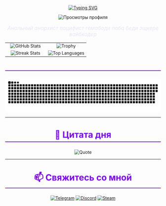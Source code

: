<div align="center">
  <a href="https://git.io/typing-svg"><img src="https://readme-typing-svg.demolab.com?font=Fira+Code&weight=700&size=23&pause=400&color=7F00FF&center=true&vCenter=true&width=435&lines=%D0%9F%D1%80%D0%B8%D0%B2%D0%B5%D1%82!+%D0%AF+%D0%9C%D0%B0%D1%82%D0%B2%D0%B5%D0%B9%2C+%D1%80%D0%B0%D0%B7%D1%80%D0%B0%D0%B1%D0%BE%D1%82%D1%87%D0%B8%D0%BA." alt="Typing SVG" /></a>
</div>

<p align="center">
  <img src="https://komarev.com/ghpvc/?username=4erniy-losos&color=blueviolet" alt="Просмотры профиля" />
</p>

<div align="center">
  <p style="font-style: italic; font-size: 1.2em; color: #E6E6FA;">
    Анальный анархист пацифист гемабоди паба беди эщкере вайбкодер
  </p>
</div>
<table width="100%">
  <tr>
    <td width="50%" align="center">
      <img src="https://github-readme-stats.vercel.app/api?username=4erniy-losos&show_icons=true&theme=dracula&rank_icon=github" alt="GitHub Stats">
    </td>
    <td width="50%" align="center">
      <img src="https://github-profile-trophy.vercel.app/?username=4erniy-losos&theme=dracula&row=2&column=4" alt="Trophy">
    </td>
  </tr>
  <tr>
    <td width="50%" align="center">
      <img src="https://github-readme-streak-stats.herokuapp.com/?user=4erniy-losos&theme=dracula" alt="Streak Stats">
    </td>
    <td width="50%" align="center">
      <img src="https://github-readme-stats.vercel.app/api/top-langs/?username=4ERNIY-LOSOS&layout=compact&theme=dracula" alt="Top Languages">
    </td>
  </tr>
</table>
<div align="center">
  <h2 style="font-size: 2em; color: #7F00FF; border-bottom: 2px solid #7F00FF; padding-bottom: 5px;">
  </h2>
  <p>
    <picture>
      <source media="(prefers-color-scheme: dark)" srcset="https://github.com/4erniy-losos/4erniy-losos/blob/output/github-snake-dark.svg">
      <source media="(prefers-color-scheme: light)" srcset="https://github.com/4erniy-losos/4erniy-losos/blob/output/github-snake.svg">
      <img alt="Snake" src="https://github.com/4erniy-losos/4erniy-losos/blob/output/github-snake.svg">
    </picture>
  </p>
</div>

---

<div align="center">
  <h2 style="font-size: 2em; color: #7F00FF; border-bottom: 2px solid #7F00FF; padding-bottom: 5px;">
    📜 Цитата дня
  </h2>
  <p>
    <img src="https://quotes-readme.vercel.app/api?type=horizontal&theme=dracula" alt="Quote">
  </p>
</div>

---

<div align="center">
  <h2 style="font-size: 2em; color: #7F00FF; border-bottom: 2px solid #7F00FF; padding-bottom: 5px;">
    📫 Свяжитесь со мной
  </h2>
  <p>
    <a href="https://t.me/SK_MY_dick_gde_svaga"><img src="https://img.shields.io/badge/-Telegram-0088CC?style=for-the-badge&logo=telegram&logoColor=white" alt="Telegram"></a>
    <a href="https://discord.com/users/907258727709683792"><img src="https://img.shields.io/badge/-Discord-5865F2?style=for-the-badge&logo=discord&logoColor=white" alt="Discord"></a>
    <a href="https://steamcommunity.com/id/hitler371/"><img src="https://img.shields.io/badge/-Steam-000000?style=for-the-badge&logo=steam&logoColor=white" alt="Steam"></a>
  </p>
</div>
